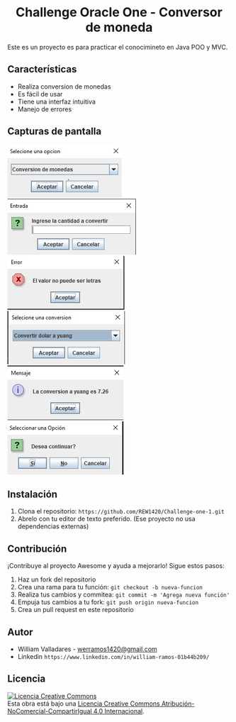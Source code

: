 <h1 align="center"> Challenge Oracle One - Conversor de moneda </h1>

Este es un proyecto es para practicar el conocimineto en Java POO y MVC.

## Características

- Realiza conversion de monedas
- Es fácil de usar
- Tiene una interfaz intuitiva
- Manejo de errores

## Capturas de pantalla

![Captura de pantalla 1](/screenshots/1.PNG)
![Captura de pantalla 2](/screenshots/2.PNG)
![Captura de pantalla 3](/screenshots/3.PNG)
![Captura de pantalla 4](/screenshots/4.PNG)
![Captura de pantalla 5](/screenshots/5.PNG)
![Captura de pantalla 6](/screenshots/6.PNG)

## Instalación

1. Clona el repositorio: `https://github.com/REW1420/Challenge-one-1.git`
2. Abrelo con tu editor de texto preferido.
(Ese proyecto no usa dependencias externas)

## Contribución

¡Contribuye al proyecto Awesome y ayuda a mejorarlo! Sigue estos pasos:

1. Haz un fork del repositorio
2. Crea una rama para tu función: `git checkout -b nueva-funcion`
3. Realiza tus cambios y commitea: `git commit -m 'Agrega nueva función'`
4. Empuja tus cambios a tu fork: `git push origin nueva-funcion`
5. Crea un pull request en este repositorio

## Autor


- William Valladares - werramos1420@gmail.com
- Linkedin  `https://www.linkedin.com/in/william-ramos-01b44b209/`

## Licencia

<a rel="license" href="http://creativecommons.org/licenses/by-nc-sa/4.0/"><img alt="Licencia Creative Commons" style="border-width:0" src="https://i.creativecommons.org/l/by-nc-sa/4.0/88x31.png" /></a><br />Esta obra está bajo una <a rel="license" href="http://creativecommons.org/licenses/by-nc-sa/4.0/">Licencia Creative Commons Atribución-NoComercial-CompartirIgual 4.0 Internacional</a>.

